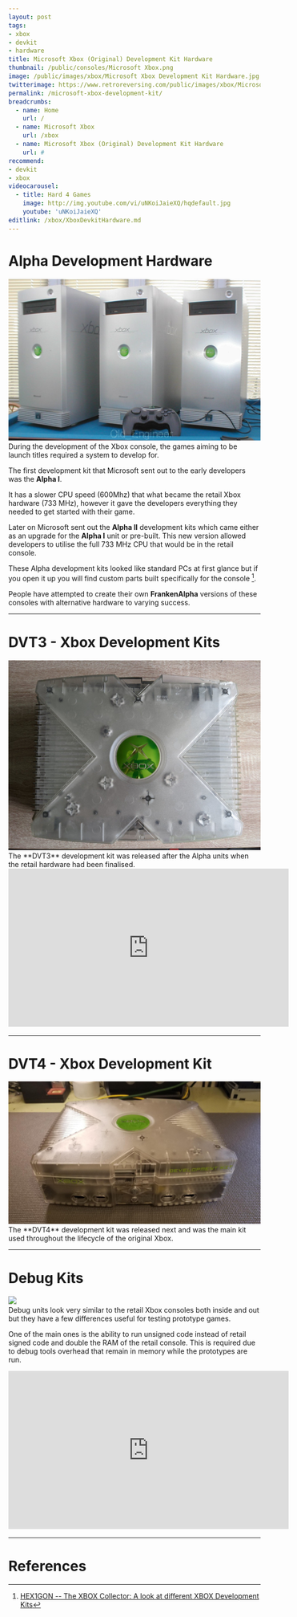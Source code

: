 ```yaml
---
layout: post
tags: 
- xbox
- devkit
- hardware
title: Microsoft Xbox (Original) Development Kit Hardware
thumbnail: /public/consoles/Microsoft Xbox.png
image: /public/images/xbox/Microsoft Xbox Development Kit Hardware.jpg
twitterimage: https://www.retroreversing.com/public/images/xbox/Microsoft Xbox Development Kit Hardware.jpg
permalink: /microsoft-xbox-development-kit/
breadcrumbs:
  - name: Home
    url: /
  - name: Microsoft Xbox
    url: /xbox
  - name: Microsoft Xbox (Original) Development Kit Hardware
    url: #
recommend: 
- devkit
- xbox
videocarousel:
  - title: Hard 4 Games 
    image: http://img.youtube.com/vi/uNKoiJaieXQ/hqdefault.jpg
    youtube: 'uNKoiJaieXQ'
editlink: /xbox/XboxDevkitHardware.md
---
```


# Alpha Development Hardware
<section class="postSection">
    <img src="/public/images/xbox/Original Xbox Alpha Development Kits.jpg" class="wow slideInLeft postImage" />

 <div markdown="1">
During the development of the Xbox console, the games aiming to be launch titles required a system to develop for. 

The first development kit that Microsoft sent out to the early developers was the **Alpha I**. 

It has a slower CPU speed (600Mhz) that what became the retail Xbox hardware (733 MHz), however it gave the developers everything they needed to get started with their game.

Later on Microsoft sent out the **Alpha II** development kits which came either as an upgrade for the **Alpha I** unit or pre-built. This new version allowed developers to utilise the full 733 MHz CPU that would be in the retail console.

These Alpha development kits looked like standard PCs at first glance but if you open it up you will find custom parts built specifically for the console [^1]. 

People have attempted to create their own **FrankenAlpha** versions of these consoles with alternative hardware to varying success.
 </div>
</section> 

---
# DVT3 - Xbox Development Kits
<section class="postSection">
    <img src="/public/images/xbox/Xbox DVT3 development kit.jpg" class="wow slideInLeft postImage" />

 <div markdown="1">
The **DVT3** development kit was released after the Alpha units when the retail hardware had been finalised.
 </div>
</section> 

<iframe width="560" height="315" src="https://www.youtube.com/embed/g0nWpmZo69Q" title="YouTube video player" frameborder="0" allow="accelerometer; autoplay; clipboard-write; encrypted-media; gyroscope; picture-in-picture" allowfullscreen></iframe>

---
# DVT4 - Xbox Development Kit
<section class="postSection">
    <img src="/public/images/xbox/Xbox DVT4 development kit.jpg" class="wow slideInLeft postImage" />

 <div markdown="1">
The **DVT4** development kit was released next and was the main kit used throughout the lifecycle of the original Xbox.
 </div>
</section> 

---
# Debug Kits
<section class="postSection">
    <img src="/public/images/xbox/" class="wow slideInLeft postImage" />

 <div markdown="1">
Debug units look very similar to the retail Xbox consoles both inside and out but they have a few differences useful for testing prototype games. 

One of the main ones is the ability to run unsigned code instead of retail signed code and double the RAM of the retail console. This is required due to debug tools overhead that remain in memory while the prototypes are run.
 </div>
</section> 

<iframe width="560" height="315" src="https://www.youtube.com/embed/D_rstdgCz9M" title="YouTube video player" frameborder="0" allow="accelerometer; autoplay; clipboard-write; encrypted-media; gyroscope; picture-in-picture" allowfullscreen></iframe>


---
# References
[^1]: [HEX1GON -- The XBOX Collector: A look at different XBOX Development Kits](http://hexigon.blogspot.com/2012/01/look-at-different-xbox-development-kits.html)
[^2]: [Development Kits - xboxdevwiki](https://xboxdevwiki.net/Development_Kits)
